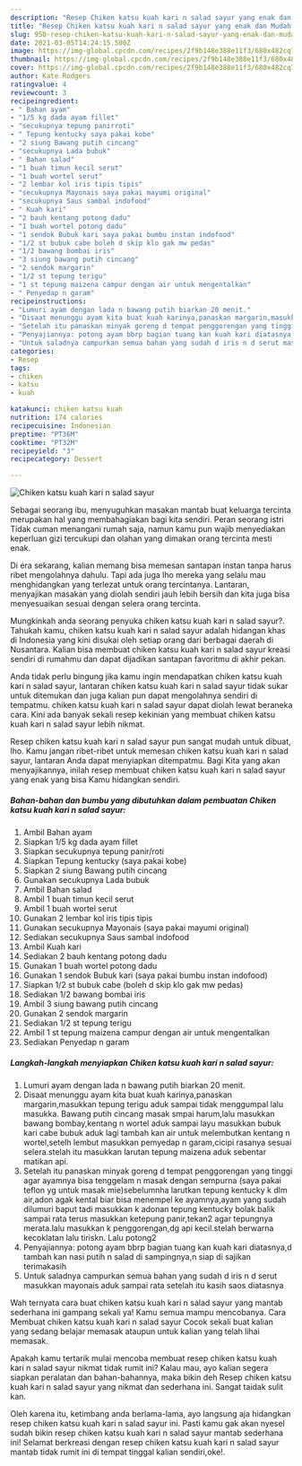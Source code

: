 ```yaml
---
description: "Resep Chiken katsu kuah kari n salad sayur yang enak dan Mudah Dibuat"
title: "Resep Chiken katsu kuah kari n salad sayur yang enak dan Mudah Dibuat"
slug: 950-resep-chiken-katsu-kuah-kari-n-salad-sayur-yang-enak-dan-mudah-dibuat
date: 2021-03-05T14:24:15.500Z
image: https://img-global.cpcdn.com/recipes/2f9b148e388e11f3/680x482cq70/chiken-katsu-kuah-kari-n-salad-sayur-foto-resep-utama.jpg
thumbnail: https://img-global.cpcdn.com/recipes/2f9b148e388e11f3/680x482cq70/chiken-katsu-kuah-kari-n-salad-sayur-foto-resep-utama.jpg
cover: https://img-global.cpcdn.com/recipes/2f9b148e388e11f3/680x482cq70/chiken-katsu-kuah-kari-n-salad-sayur-foto-resep-utama.jpg
author: Kate Rodgers
ratingvalue: 4
reviewcount: 3
recipeingredient:
- " Bahan ayam"
- "1/5 kg dada ayam fillet"
- "secukupnya tepung panirroti"
- " Tepung kentucky saya pakai kobe"
- "2 siung Bawang putih cincang"
- "secukupnya Lada bubuk"
- " Bahan salad"
- "1 buah timun kecil serut"
- "1 buah wortel serut"
- "2 lembar kol iris tipis tipis"
- "secukupnya Mayonais saya pakai mayumi original"
- "secukupnya Saus sambal indofood"
- " Kuah kari"
- "2 bauh kentang potong dadu"
- "1 buah wortel potong dadu"
- "1 sendok Bubuk kari saya pakai bumbu instan indofood"
- "1/2 st bubuk cabe boleh d skip klo gak mw pedas"
- "1/2 bawang bombai iris"
- "3 siung bawang putih cincang"
- "2 sendok margarin"
- "1/2 st tepung terigu"
- "1 st tepung maizena campur dengan air untuk mengentalkan"
- " Penyedap n garam"
recipeinstructions:
- "Lumuri ayam dengan lada n bawang putih biarkan 20 menit."
- "Disaat menunggu ayam kita buat kuah karinya,panaskan margarin,masukkan tepung terigu aduk sampai tidak menggumpal lalu masukka. Bawang putih cincang masak smpai harum,lalu masukkan bawang bombay,kentang n wortel aduk sampai layu masukkan bubuk kari cabe bubuk aduk lagi tambah kan air untuk melembutkan kentang n wortel,setelh lembut masukkan pemyedap n garam,cicipi rasanya sesuai selera.stelah itu masukkan larutan tepung maizena aduk sebentar matikan api."
- "Setelah itu panaskan minyak goreng d tempat penggorengan yang tinggi agar ayamnya bisa tenggelam n masak dengan sempurna (saya pakai teflon yg untuk masak mie)sebelumnha larutkan tepung kentucky k dlm air,adon agak kental biar bisa menempel ke ayamnya,ayam yang sudah dilumuri baput tadi masukkan k adonan tepung kentucky bolak balik sampai rata terus masukkan ketepung panir,tekan2 agar tepungnya merata.lalu masukkan k penggorengan,dg api kecil.stelah berwarna kecoklatan lalu tiriskn. Lalu potong2"
- "Penyajiannya: potong ayam bbrp bagian tuang kan kuah kari diatasnya,d tambah kan nasi putih n salad di sampingnya,n siap di sajikan terimakasih"
- "Untuk saladnya campurkan semua bahan yang sudah d iris n d serut masukkan mayonais aduk sampai rata setelah itu kasih saos diatasnya"
categories:
- Resep
tags:
- chiken
- katsu
- kuah

katakunci: chiken katsu kuah 
nutrition: 174 calories
recipecuisine: Indonesian
preptime: "PT36M"
cooktime: "PT32M"
recipeyield: "3"
recipecategory: Dessert

---
```



![Chiken katsu kuah kari n salad sayur](https://img-global.cpcdn.com/recipes/2f9b148e388e11f3/680x482cq70/chiken-katsu-kuah-kari-n-salad-sayur-foto-resep-utama.jpg)

Sebagai seorang ibu, menyuguhkan masakan mantab buat keluarga tercinta merupakan hal yang membahagiakan bagi kita sendiri. Peran seorang istri Tidak cuman menangani rumah saja, namun kamu pun wajib menyediakan keperluan gizi tercukupi dan olahan yang dimakan orang tercinta mesti enak.

Di era  sekarang, kalian memang bisa memesan santapan instan tanpa harus ribet mengolahnya dahulu. Tapi ada juga lho mereka yang selalu mau menghidangkan yang terlezat untuk orang tercintanya. Lantaran, menyajikan masakan yang diolah sendiri jauh lebih bersih dan kita juga bisa menyesuaikan sesuai dengan selera orang tercinta. 



Mungkinkah anda seorang penyuka chiken katsu kuah kari n salad sayur?. Tahukah kamu, chiken katsu kuah kari n salad sayur adalah hidangan khas di Indonesia yang kini disukai oleh setiap orang dari berbagai daerah di Nusantara. Kalian bisa membuat chiken katsu kuah kari n salad sayur kreasi sendiri di rumahmu dan dapat dijadikan santapan favoritmu di akhir pekan.

Anda tidak perlu bingung jika kamu ingin mendapatkan chiken katsu kuah kari n salad sayur, lantaran chiken katsu kuah kari n salad sayur tidak sukar untuk ditemukan dan juga kalian pun dapat mengolahnya sendiri di tempatmu. chiken katsu kuah kari n salad sayur dapat diolah lewat beraneka cara. Kini ada banyak sekali resep kekinian yang membuat chiken katsu kuah kari n salad sayur lebih nikmat.

Resep chiken katsu kuah kari n salad sayur pun sangat mudah untuk dibuat, lho. Kamu jangan ribet-ribet untuk memesan chiken katsu kuah kari n salad sayur, lantaran Anda dapat menyiapkan ditempatmu. Bagi Kita yang akan menyajikannya, inilah resep membuat chiken katsu kuah kari n salad sayur yang enak yang bisa Kamu hidangkan sendiri.

<!--inarticleads1-->

##### Bahan-bahan dan bumbu yang dibutuhkan dalam pembuatan Chiken katsu kuah kari n salad sayur:

1. Ambil  Bahan ayam
1. Siapkan 1/5 kg dada ayam fillet
1. Siapkan secukupnya tepung panir/roti
1. Siapkan  Tepung kentucky (saya pakai kobe)
1. Siapkan 2 siung Bawang putih cincang
1. Gunakan secukupnya Lada bubuk
1. Ambil  Bahan salad
1. Ambil 1 buah timun kecil serut
1. Ambil 1 buah wortel serut
1. Gunakan 2 lembar kol iris tipis tipis
1. Gunakan secukupnya Mayonais (saya pakai mayumi original)
1. Sediakan secukupnya Saus sambal indofood
1. Ambil  Kuah kari
1. Sediakan 2 bauh kentang potong dadu
1. Gunakan 1 buah wortel potong dadu
1. Gunakan 1 sendok Bubuk kari (saya pakai bumbu instan indofood)
1. Siapkan 1/2 st bubuk cabe (boleh d skip klo gak mw pedas)
1. Sediakan 1/2 bawang bombai iris
1. Ambil 3 siung bawang putih cincang
1. Gunakan 2 sendok margarin
1. Sediakan 1/2 st tepung terigu
1. Ambil 1 st tepung maizena campur dengan air untuk mengentalkan
1. Sediakan  Penyedap n garam




<!--inarticleads2-->

##### Langkah-langkah menyiapkan Chiken katsu kuah kari n salad sayur:

1. Lumuri ayam dengan lada n bawang putih biarkan 20 menit.
1. Disaat menunggu ayam kita buat kuah karinya,panaskan margarin,masukkan tepung terigu aduk sampai tidak menggumpal lalu masukka. Bawang putih cincang masak smpai harum,lalu masukkan bawang bombay,kentang n wortel aduk sampai layu masukkan bubuk kari cabe bubuk aduk lagi tambah kan air untuk melembutkan kentang n wortel,setelh lembut masukkan pemyedap n garam,cicipi rasanya sesuai selera.stelah itu masukkan larutan tepung maizena aduk sebentar matikan api.
1. Setelah itu panaskan minyak goreng d tempat penggorengan yang tinggi agar ayamnya bisa tenggelam n masak dengan sempurna (saya pakai teflon yg untuk masak mie)sebelumnha larutkan tepung kentucky k dlm air,adon agak kental biar bisa menempel ke ayamnya,ayam yang sudah dilumuri baput tadi masukkan k adonan tepung kentucky bolak balik sampai rata terus masukkan ketepung panir,tekan2 agar tepungnya merata.lalu masukkan k penggorengan,dg api kecil.stelah berwarna kecoklatan lalu tiriskn. Lalu potong2
1. Penyajiannya: potong ayam bbrp bagian tuang kan kuah kari diatasnya,d tambah kan nasi putih n salad di sampingnya,n siap di sajikan terimakasih
1. Untuk saladnya campurkan semua bahan yang sudah d iris n d serut masukkan mayonais aduk sampai rata setelah itu kasih saos diatasnya




Wah ternyata cara buat chiken katsu kuah kari n salad sayur yang mantab sederhana ini gampang sekali ya! Kamu semua mampu mencobanya. Cara Membuat chiken katsu kuah kari n salad sayur Cocok sekali buat kalian yang sedang belajar memasak ataupun untuk kalian yang telah lihai memasak.

Apakah kamu tertarik mulai mencoba membuat resep chiken katsu kuah kari n salad sayur nikmat tidak rumit ini? Kalau mau, ayo kalian segera siapkan peralatan dan bahan-bahannya, maka bikin deh Resep chiken katsu kuah kari n salad sayur yang nikmat dan sederhana ini. Sangat taidak sulit kan. 

Oleh karena itu, ketimbang anda berlama-lama, ayo langsung aja hidangkan resep chiken katsu kuah kari n salad sayur ini. Pasti kamu gak akan nyesel sudah bikin resep chiken katsu kuah kari n salad sayur mantab sederhana ini! Selamat berkreasi dengan resep chiken katsu kuah kari n salad sayur mantab tidak rumit ini di tempat tinggal kalian sendiri,oke!.

